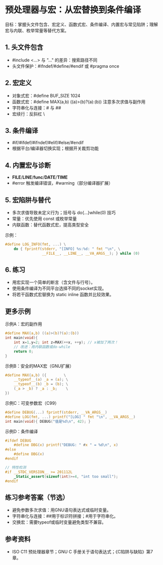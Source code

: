 # 预处理器与宏：从宏替换到条件编译

目标：掌握头文件包含、宏定义、函数式宏、条件编译、内置宏与常见陷阱；理解宏与内联、枚举常量等替代方案。

## 1. 头文件包含
- #include <...> 与 "..." 的差异：搜索路径不同
- 头文件保护：#ifndef/#define/#endif 或 #pragma once

## 2. 宏定义
- 对象式宏：#define BUF_SIZE 1024
- 函数式宏：#define MAX(a,b) ((a)>(b)?(a):(b)) 注意多次求值与副作用
- 字符串化与连接：# 与 ##
- 宏续行：反斜杠 \

## 3. 条件编译
- #if/#ifdef/#ifndef/#elif/#else/#endif
- 根据平台/编译器切换实现；根据开关裁剪功能

## 4. 内置宏与诊断
- __FILE__/__LINE__/__func__/__DATE__/__TIME__
- #error 触发编译错误，#warning（部分编译器扩展）

## 5. 宏陷阱与替代
- 多次求值导致未定义行为；括号与 do{...}while(0) 技巧
- 常量：优先使用 const 或枚举常量
- 内联函数：替代函数式宏，提高类型安全

示例：
```c
#define LOG_INFO(fmt, ...) \
    do { fprintf(stderr, "[INFO] %s:%d: " fmt "\n", \
                 __FILE__, __LINE__, __VA_ARGS__); } while (0)
```

## 6. 练习
- 用宏实现一个简单的断言（含文件与行号）。
- 使用条件编译为不同平台选择不同的socket实现。
- 将若干函数式宏替换为 static inline 函数并比较效果。

## 更多示例

示例A：宏的副作用
```c
#define MAX(a,b) ((a)>(b)?(a):(b))
int main(void){
    int x=1,y=2; int z=MAX(++x, ++y); // x被加了两次！
    // 改进：用内联函数或do-while
    return 0;
}
```

示例B：安全的MAX宏（GNU扩展）
```c
#define MAX(a,b) ({        \
    __typeof__(a) _a = (a); \
    __typeof__(b) _b = (b); \
    (_a > _b) ? _a : _b;    \
})
```

示例C：可变参数宏（C99）
```c
#define DEBUG(...) fprintf(stderr, __VA_ARGS__)
#define LOG(fmt, ...) printf("[LOG] " fmt "\n", __VA_ARGS__)
int main(void){ DEBUG("值是%d\n", 42); }
```

示例D：条件编译
```c
#ifdef DEBUG
    #define DBG(x) printf("DEBUG: " #x " = %d\n", x)
#else
    #define DBG(x)
#endif

// 特性检测
#if __STDC_VERSION__ >= 201112L
    _Static_assert(sizeof(int)>=4, "int too small");
#endif
```

## 练习参考答案（节选）
- 避免参数多次求值：用GNU语句表达式或临时变量。
- 字符串化与连接：##用于标识符拼接；#用于字符串化。
- 交换宏：需要typeof或临时变量避免类型不兼容。

## 参考资料
- ISO C11 预处理器章节；GNU C 手册关于语句表达式；《C陷阱与缺陷》第7章。